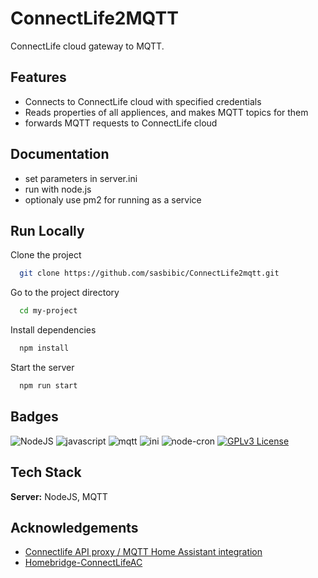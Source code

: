 
# ConnectLife2MQTT

ConnectLife cloud gateway to MQTT.


## Features

- Connects to ConnectLife cloud with specified credentials
- Reads properties of all appliences, and makes MQTT topics for them
- forwards MQTT requests to ConnectLife cloud
## Documentation

- set parameters in server.ini
- run with node.js
- optionaly use pm2 for running as a service



## Run Locally

Clone the project

```bash
  git clone https://github.com/sasbibic/ConnectLife2mqtt.git
```

Go to the project directory

```bash
  cd my-project
```

Install dependencies

```bash
  npm install
```

Start the server

```bash
  npm run start
```


## Badges

![NodeJS](https://img.shields.io/badge/NodeJs-43853d)
![javascript](https://img.shields.io/badge/javascript-8A2BE2)
![mqtt](https://img.shields.io/node/v/mqtt?label=mqtt)
![ini](https://img.shields.io/node/v/ini?label=ini)
![node-cron](https://img.shields.io/node/v/node-cron?label=node-cron)
[![GPLv3 License](https://img.shields.io/badge/License-GPL%20v3-yellow.svg)](https://opensource.org/licenses/)


## Tech Stack

**Server:** NodeJS, MQTT


## Acknowledgements

- [Connectlife API proxy / MQTT Home Assistant integration](https://github.com/Bilan/connectlife-api-connector)
- [Homebridge-ConnectLifeAC](https://github.com/HassanElDessouki/Homebridge-ConnectLifeAC)

